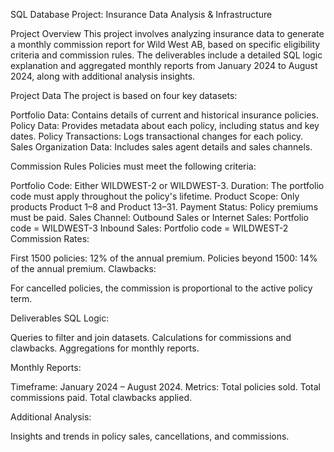 SQL Database Project: Insurance Data Analysis & Infrastructure

Project Overview
This project involves analyzing insurance data to generate a monthly commission report for Wild West AB, 
based on specific eligibility criteria and commission rules. The deliverables include a detailed SQL logic explanation and 
aggregated monthly reports from January 2024 to August 2024, along with additional analysis insights.


Project Data
The project is based on four key datasets:

Portfolio Data: Contains details of current and historical insurance policies.
Policy Data: Provides metadata about each policy, including status and key dates.
Policy Transactions: Logs transactional changes for each policy.
Sales Organization Data: Includes sales agent details and sales channels.


Commission Rules
Policies must meet the following criteria:

Portfolio Code: Either WILDWEST-2 or WILDWEST-3.
Duration: The portfolio code must apply throughout the policy's lifetime.
Product Scope: Only products Product 1–8 and Product 13–31.
Payment Status: Policy premiums must be paid.
Sales Channel:
Outbound Sales or Internet Sales: Portfolio code = WILDWEST-3
Inbound Sales: Portfolio code = WILDWEST-2
Commission Rates:

First 1500 policies: 12% of the annual premium.
Policies beyond 1500: 14% of the annual premium.
Clawbacks:

For cancelled policies, the commission is proportional to the active policy term.


Deliverables
SQL Logic:

Queries to filter and join datasets.
Calculations for commissions and clawbacks.
Aggregations for monthly reports.

Monthly Reports:

Timeframe: January 2024 – August 2024.
Metrics:
Total policies sold.
Total commissions paid.
Total clawbacks applied.

Additional Analysis:

Insights and trends in policy sales, cancellations, and commissions.
